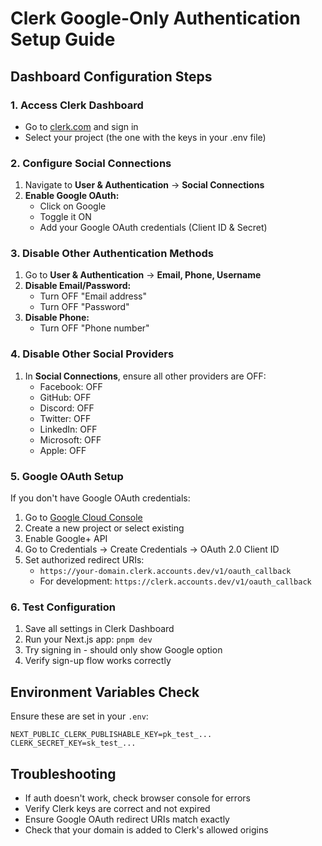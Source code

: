 # Clerk Google-Only Authentication Setup Guide

## Dashboard Configuration Steps

### 1. Access Clerk Dashboard
- Go to [clerk.com](https://clerk.com) and sign in
- Select your project (the one with the keys in your .env file)

### 2. Configure Social Connections
1. Navigate to **User & Authentication** → **Social Connections**
2. **Enable Google OAuth:**
   - Click on Google
   - Toggle it ON
   - Add your Google OAuth credentials (Client ID & Secret)
   
### 3. Disable Other Authentication Methods
1. Go to **User & Authentication** → **Email, Phone, Username**
2. **Disable Email/Password:**
   - Turn OFF "Email address"
   - Turn OFF "Password"
3. **Disable Phone:**
   - Turn OFF "Phone number"

### 4. Disable Other Social Providers
1. In **Social Connections**, ensure all other providers are OFF:
   - Facebook: OFF
   - GitHub: OFF
   - Discord: OFF
   - Twitter: OFF
   - LinkedIn: OFF
   - Microsoft: OFF
   - Apple: OFF

### 5. Google OAuth Setup
If you don't have Google OAuth credentials:
1. Go to [Google Cloud Console](https://console.cloud.google.com/)
2. Create a new project or select existing
3. Enable Google+ API
4. Go to Credentials → Create Credentials → OAuth 2.0 Client ID
5. Set authorized redirect URIs:
   - `https://your-domain.clerk.accounts.dev/v1/oauth_callback`
   - For development: `https://clerk.accounts.dev/v1/oauth_callback`

### 6. Test Configuration
1. Save all settings in Clerk Dashboard
2. Run your Next.js app: `pnpm dev`
3. Try signing in - should only show Google option
4. Verify sign-up flow works correctly

## Environment Variables Check
Ensure these are set in your `.env`:
```
NEXT_PUBLIC_CLERK_PUBLISHABLE_KEY=pk_test_...
CLERK_SECRET_KEY=sk_test_...
```

## Troubleshooting
- If auth doesn't work, check browser console for errors
- Verify Clerk keys are correct and not expired
- Ensure Google OAuth redirect URIs match exactly
- Check that your domain is added to Clerk's allowed origins